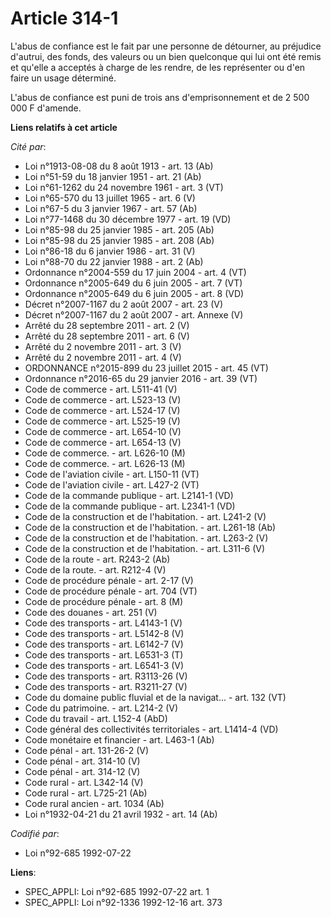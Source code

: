 # Article 314-1

L'abus de confiance est le fait par une personne de détourner, au préjudice d'autrui, des fonds, des valeurs ou un bien
quelconque qui lui ont été remis et qu'elle a acceptés à charge de les rendre, de les représenter ou d'en faire un usage
déterminé.

L'abus de confiance est puni de trois ans d'emprisonnement et de 2 500 000 F d'amende.

**Liens relatifs à cet article**

_Cité par_:

  - Loi n°1913-08-08 du 8 août 1913 - art. 13 (Ab)
  - Loi n°51-59 du 18 janvier 1951 - art. 21 (Ab)
  - Loi n°61-1262 du 24 novembre 1961 - art. 3 (VT)
  - Loi n°65-570 du 13 juillet 1965 - art. 6 (V)
  - Loi n°67-5 du 3 janvier 1967 - art. 57 (Ab)
  - Loi n°77-1468 du 30 décembre 1977 - art. 19 (VD)
  - Loi n°85-98 du 25 janvier 1985 - art. 205 (Ab)
  - Loi n°85-98 du 25 janvier 1985 - art. 208 (Ab)
  - Loi n°86-18 du 6 janvier 1986 - art. 31 (V)
  - Loi n°88-70 du 22 janvier 1988 - art. 2 (Ab)
  - Ordonnance n°2004-559 du 17 juin 2004 - art. 4 (VT)
  - Ordonnance n°2005-649 du 6 juin 2005 - art. 7 (VT)
  - Ordonnance n°2005-649 du 6 juin 2005 - art. 8 (VD)
  - Décret n°2007-1167 du 2 août 2007 - art. 23 (V)
  - Décret n°2007-1167 du 2 août 2007 - art. Annexe (V)
  - Arrêté du 28 septembre 2011 - art. 2 (V)
  - Arrêté du 28 septembre 2011 - art. 6 (V)
  - Arrêté du 2 novembre 2011 - art. 3 (V)
  - Arrêté du 2 novembre 2011 - art. 4 (V)
  - ORDONNANCE n°2015-899 du 23 juillet 2015 - art. 45 (VT)
  - Ordonnance n°2016-65 du 29 janvier 2016 - art. 39 (VT)
  - Code de commerce - art. L511-41 (V)
  - Code de commerce - art. L523-13 (V)
  - Code de commerce - art. L524-17 (V)
  - Code de commerce - art. L525-19 (V)
  - Code de commerce - art. L654-10 (V)
  - Code de commerce - art. L654-13 (V)
  - Code de commerce. - art. L626-10 (M)
  - Code de commerce. - art. L626-13 (M)
  - Code de l'aviation civile - art. L150-11 (VT)
  - Code de l'aviation civile - art. L427-2 (VT)
  - Code de la commande publique - art. L2141-1 (VD)
  - Code de la commande publique - art. L2341-1 (VD)
  - Code de la construction et de l'habitation. - art. L241-2 (V)
  - Code de la construction et de l'habitation. - art. L261-18 (Ab)
  - Code de la construction et de l'habitation. - art. L263-2 (V)
  - Code de la construction et de l'habitation. - art. L311-6 (V)
  - Code de la route - art. R243-2 (Ab)
  - Code de la route. - art. R212-4 (V)
  - Code de procédure pénale - art. 2-17 (V)
  - Code de procédure pénale - art. 704 (VT)
  - Code de procédure pénale - art. 8 (M)
  - Code des douanes - art. 251 (V)
  - Code des transports - art. L4143-1 (V)
  - Code des transports - art. L5142-8 (V)
  - Code des transports - art. L6142-7 (V)
  - Code des transports - art. L6531-3 (T)
  - Code des transports - art. L6541-3 (V)
  - Code des transports - art. R3113-26 (V)
  - Code des transports - art. R3211-27 (V)
  - Code du domaine public fluvial et de la navigat... - art. 132 (VT)
  - Code du patrimoine. - art. L214-2 (V)
  - Code du travail - art. L152-4 (AbD)
  - Code général des collectivités territoriales - art. L1414-4 (VD)
  - Code monétaire et financier - art. L463-1 (Ab)
  - Code pénal - art. 131-26-2 (V)
  - Code pénal - art. 314-10 (V)
  - Code pénal - art. 314-12 (V)
  - Code rural - art. L342-14 (V)
  - Code rural - art. L725-21 (Ab)
  - Code rural ancien - art. 1034 (Ab)
  - Loi n°1932-04-21 du 21 avril 1932 - art. 14 (Ab)

_Codifié par_:

  - Loi n°92-685 1992-07-22

**Liens**:

  - SPEC_APPLI: Loi n°92-685 1992-07-22 art. 1
  - SPEC_APPLI: Loi n°92-1336 1992-12-16 art. 373
